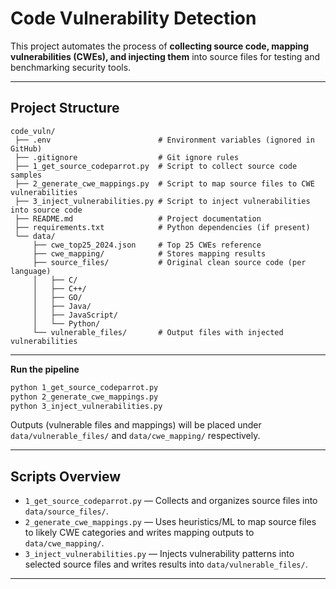 # Code Vulnerability Detection

This project automates the process of **collecting source code, mapping vulnerabilities (CWEs), and injecting them** into source files for testing and benchmarking security tools.

---

##  Project Structure

```
code_vuln/
 ├── .env                        # Environment variables (ignored in GitHub)
 ├── .gitignore                  # Git ignore rules
 ├── 1_get_source_codeparrot.py  # Script to collect source code samples
 ├── 2_generate_cwe_mappings.py  # Script to map source files to CWE vulnerabilities
 ├── 3_inject_vulnerabilities.py # Script to inject vulnerabilities into source code
 ├── README.md                   # Project documentation
 ├── requirements.txt            # Python dependencies (if present)
 └── data/
     ├── cwe_top25_2024.json     # Top 25 CWEs reference
     ├── cwe_mapping/            # Stores mapping results
     ├── source_files/           # Original clean source code (per language)
     │   ├── C/
     │   ├── C++/
     │   ├── GO/
     │   ├── Java/
     │   ├── JavaScript/
     │   └── Python/
     └── vulnerable_files/       # Output files with injected vulnerabilities
``` 

---

**Run the pipeline**

```bash
python 1_get_source_codeparrot.py
python 2_generate_cwe_mappings.py
python 3_inject_vulnerabilities.py
```

Outputs (vulnerable files and mappings) will be placed under `data/vulnerable_files/` and `data/cwe_mapping/` respectively.

---

## Scripts Overview

* `1_get_source_codeparrot.py` — Collects and organizes source files into `data/source_files/`.
* `2_generate_cwe_mappings.py` — Uses heuristics/ML to map source files to likely CWE categories and writes mapping outputs to `data/cwe_mapping/`.
* `3_inject_vulnerabilities.py` — Injects vulnerability patterns into selected source files and writes results into `data/vulnerable_files/`.

---
